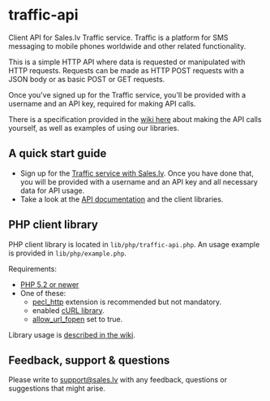 traffic-api
===========

Client API for Sales.lv Traffic service. Traffic is a platform for SMS messaging to mobile phones worldwide and other related functionality.

This is a simple HTTP API where data is requested or manipulated with HTTP requests. Requests can be made as HTTP POST requests with a JSON body or as basic POST or GET requests.

Once you've signed up for the Traffic service, you'll be provided with a username and an API key, required for making API calls.

There is a specification provided in the [wiki here](https://github.com/Sales-LV/traffic-api/wiki) about making the API calls yourself,
as well as examples of using our libraries.

A quick start guide
------------
- Sign up for the [Traffic service with Sales.lv](http://www.sales.lv/lv/risinajumi/traffic/). Once you have done that, you will be provided with a username and an API key and all necessary data for API usage.
- Take a look at the [API documentation](https://github.com/Sales-LV/traffic-api/wiki) and the client libraries.

PHP client library
------------
PHP client library is located in `lib/php/traffic-api.php`. An usage example is provided in `lib/php/example.php`.

Requirements:
* [PHP 5.2 or newer](http://www.php.net/)
* One of these:
    * [pecl_http](http://pecl.php.net/package/pecl_http) extension is recommended but not mandatory.
    * enabled [cURL library](http://www.php.net/manual/en/book.curl.php).
    * [allow_url_fopen](http://php.net/manual/en/filesystem.configuration.php) set to true.

Library usage is [described in the wiki](https://github.com/Sales-LV/traffic-api/wiki/PHP-API-library).

Feedback, support & questions
------------
Please write to support@sales.lv with any feedback, questions or suggestions that might arise.
